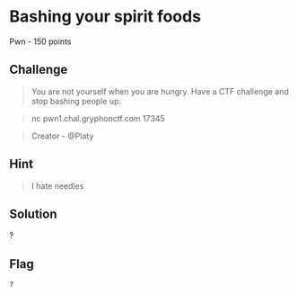 # Bashing your spirit foods
Pwn - 150 points

## Challenge 
> You are not yourself when you are hungry. Have a CTF challenge and stop bashing people up.

> nc pwn1.chal.gryphonctf.com 17345

> Creator - @Platy

## Hint
> I hate needles

## Solution
?

## Flag
`?`